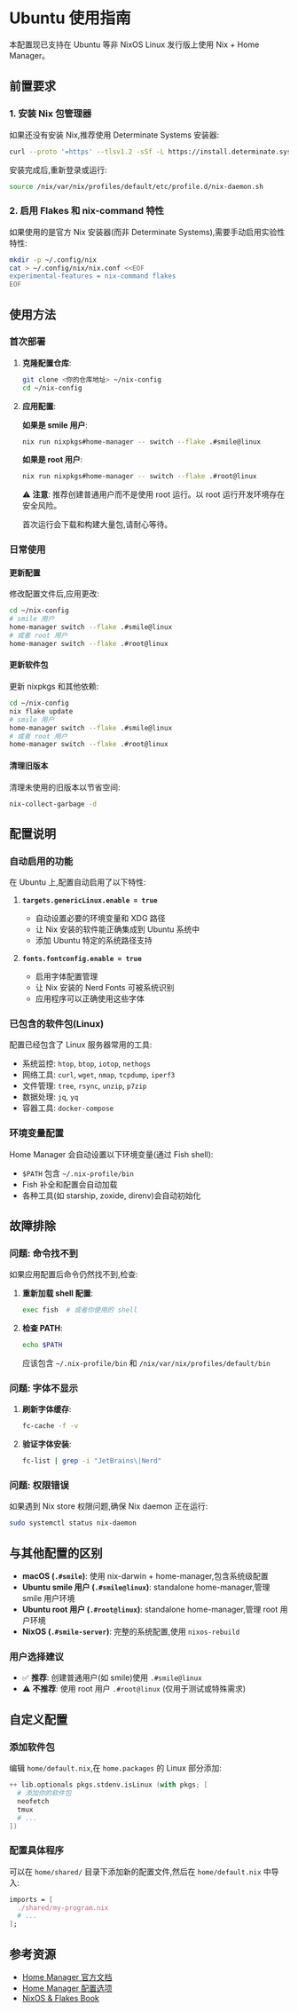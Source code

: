 # Ubuntu 使用指南

本配置现已支持在 Ubuntu 等非 NixOS Linux 发行版上使用 Nix + Home Manager。

## 前置要求

### 1. 安装 Nix 包管理器

如果还没有安装 Nix,推荐使用 Determinate Systems 安装器:

```bash
curl --proto '=https' --tlsv1.2 -sSf -L https://install.determinate.systems/nix | sh -s -- install
```

安装完成后,重新登录或运行:
```bash
source /nix/var/nix/profiles/default/etc/profile.d/nix-daemon.sh
```

### 2. 启用 Flakes 和 nix-command 特性

如果使用的是官方 Nix 安装器(而非 Determinate Systems),需要手动启用实验性特性:

```bash
mkdir -p ~/.config/nix
cat > ~/.config/nix/nix.conf <<EOF
experimental-features = nix-command flakes
EOF
```

## 使用方法

### 首次部署

1. **克隆配置仓库**:
   ```bash
   git clone <你的仓库地址> ~/nix-config
   cd ~/nix-config
   ```

2. **应用配置**:

   **如果是 smile 用户**:
   ```bash
   nix run nixpkgs#home-manager -- switch --flake .#smile@linux
   ```

   **如果是 root 用户**:
   ```bash
   nix run nixpkgs#home-manager -- switch --flake .#root@linux
   ```

   ⚠️ **注意**: 推荐创建普通用户而不是使用 root 运行。以 root 运行开发环境存在安全风险。

   首次运行会下载和构建大量包,请耐心等待。

### 日常使用

#### 更新配置

修改配置文件后,应用更改:
```bash
cd ~/nix-config
# smile 用户
home-manager switch --flake .#smile@linux
# 或者 root 用户
home-manager switch --flake .#root@linux
```

#### 更新软件包

更新 nixpkgs 和其他依赖:
```bash
cd ~/nix-config
nix flake update
# smile 用户
home-manager switch --flake .#smile@linux
# 或者 root 用户
home-manager switch --flake .#root@linux
```

#### 清理旧版本

清理未使用的旧版本以节省空间:
```bash
nix-collect-garbage -d
```

## 配置说明

### 自动启用的功能

在 Ubuntu 上,配置自动启用了以下特性:

1. **`targets.genericLinux.enable = true`**
   - 自动设置必要的环境变量和 XDG 路径
   - 让 Nix 安装的软件能正确集成到 Ubuntu 系统中
   - 添加 Ubuntu 特定的系统路径支持

2. **`fonts.fontconfig.enable = true`**
   - 启用字体配置管理
   - 让 Nix 安装的 Nerd Fonts 可被系统识别
   - 应用程序可以正确使用这些字体

### 已包含的软件包(Linux)

配置已经包含了 Linux 服务器常用的工具:
- 系统监控: `htop`, `btop`, `iotop`, `nethogs`
- 网络工具: `curl`, `wget`, `nmap`, `tcpdump`, `iperf3`
- 文件管理: `tree`, `rsync`, `unzip`, `p7zip`
- 数据处理: `jq`, `yq`
- 容器工具: `docker-compose`

### 环境变量配置

Home Manager 会自动设置以下环境变量(通过 Fish shell):
- `$PATH` 包含 `~/.nix-profile/bin`
- Fish 补全和配置会自动加载
- 各种工具(如 starship, zoxide, direnv)会自动初始化

## 故障排除

### 问题: 命令找不到

如果应用配置后命令仍然找不到,检查:

1. **重新加载 shell 配置**:
   ```bash
   exec fish  # 或者你使用的 shell
   ```

2. **检查 PATH**:
   ```bash
   echo $PATH
   ```
   应该包含 `~/.nix-profile/bin` 和 `/nix/var/nix/profiles/default/bin`

### 问题: 字体不显示

1. **刷新字体缓存**:
   ```bash
   fc-cache -f -v
   ```

2. **验证字体安装**:
   ```bash
   fc-list | grep -i "JetBrains\|Nerd"
   ```

### 问题: 权限错误

如果遇到 Nix store 权限问题,确保 Nix daemon 正在运行:
```bash
sudo systemctl status nix-daemon
```

## 与其他配置的区别

- **macOS (`.#smile`)**: 使用 nix-darwin + home-manager,包含系统级配置
- **Ubuntu smile 用户 (`.#smile@linux`)**: standalone home-manager,管理 smile 用户环境
- **Ubuntu root 用户 (`.#root@linux`)**: standalone home-manager,管理 root 用户环境
- **NixOS (`.#smile-server`)**: 完整的系统配置,使用 `nixos-rebuild`

### 用户选择建议

- ✅ **推荐**: 创建普通用户(如 smile)使用 `.#smile@linux`
- ⚠️ **不推荐**: 使用 root 用户 `.#root@linux` (仅用于测试或特殊需求)

## 自定义配置

### 添加软件包

编辑 `home/default.nix`,在 `home.packages` 的 Linux 部分添加:

```nix
++ lib.optionals pkgs.stdenv.isLinux (with pkgs; [
  # 添加你的软件包
  neofetch
  tmux
  # ...
])
```

### 配置具体程序

可以在 `home/shared/` 目录下添加新的配置文件,然后在 `home/default.nix` 中导入:

```nix
imports = [
  ./shared/my-program.nix
  # ...
];
```

## 参考资源

- [Home Manager 官方文档](https://nix-community.github.io/home-manager/)
- [Home Manager 配置选项](https://nix-community.github.io/home-manager/options.html)
- [NixOS & Flakes Book](https://nixos-and-flakes.thiscute.world/)
